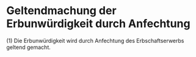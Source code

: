 # Geltendmachung der Erbunwürdigkeit durch Anfechtung

(1) Die Erbunwürdigkeit wird durch Anfechtung des Erbschaftserwerbs geltend gemacht.